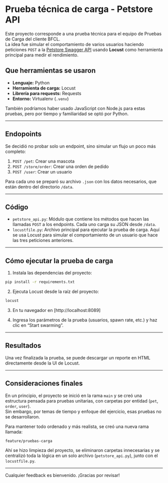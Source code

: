 # Prueba técnica de carga - Petstore API

Este proyecto corresponde a una prueba técnica para el equipo de Pruebas de Carga del cliente BFCL.  
La idea fue simular el comportamiento de varios usuarios haciendo peticiones `POST` a la [Petstore Swagger API](https://petstore.swagger.io/) usando **Locust** como herramienta principal para medir el rendimiento.

## Que herramientas se usaron 

- **Lenguaje:** Python 
- **Herramienta de carga:** Locust  
- **Librería para requests:** Requests  
- **Entorno:** Virtualenv (`.venv`)

 También podríamos haber usado JavaScript con Node.js para estas pruebas, pero por tiempo y familiaridad se optó por Python.

---

## Endopoints

Se decidió no probar solo un endpoint, sino simular un flujo un poco más completo:

1. `POST /pet`: Crear una mascota  
2. `POST /store/order`: Crear una orden de pedido  
3. `POST /user`: Crear un usuario

Para cada uno se preparó su archivo `.json` con los datos necesarios, que están dentro del directorio `/data`.

---

## Código

- `petstore_api.py`: Módulo que contiene los métodos que hacen las llamadas `POST` a los endpoints. Cada uno carga su JSON desde `/data`.
- `locustfile.py`: Archivo principal para ejecutar la prueba de carga. Aquí se usa Locust para simular el comportamiento de un usuario que hace las tres peticiones anteriores.

---

## Cómo ejecutar la prueba de carga

1. Instala las dependencias del proyecto:

```bash
pip install -r requirements.txt
```

2. Ejecuta Locust desde la raíz del proyecto:

```bash
locust
```

3. En tu navegador en [http://localhost:8089]

4. Ingresa los parámetros de la prueba (usuarios, spawn rate, etc.) y haz clic en “Start swarming”.

---

## Resultados

Una vez finalizada la prueba, se puede descargar un reporte en HTML directamente desde la UI de Locust.  


---

## Consideraciones finales

En un principio, el proyecto se inició en la rama `main` y se creó una estructura pensada para pruebas unitarias, con carpetas por entidad (`pet`, `order`, `user`).  
Sin embargo, por temas de tiempo y enfoque del ejercicio, esas pruebas no se desarrollaron.

Para mantener todo ordenado y más realista, se creó una nueva rama llamada:

```
feature/pruebas-carga
```

Ahí se hizo limpieza del proyecto, se eliminaron carpetas innecesarias y se centralizó toda la lógica en un solo archivo (`petstore_api.py`), junto con el `locustfile.py`.


---

Cualquier feedback es bienvenido. ¡Gracias por revisar!
